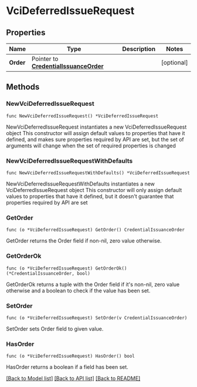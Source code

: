 # VciDeferredIssueRequest

## Properties

Name | Type | Description | Notes
------------ | ------------- | ------------- | -------------
**Order** | Pointer to [**CredentialIssuanceOrder**](CredentialIssuanceOrder.md) |  | [optional] 

## Methods

### NewVciDeferredIssueRequest

`func NewVciDeferredIssueRequest() *VciDeferredIssueRequest`

NewVciDeferredIssueRequest instantiates a new VciDeferredIssueRequest object
This constructor will assign default values to properties that have it defined,
and makes sure properties required by API are set, but the set of arguments
will change when the set of required properties is changed

### NewVciDeferredIssueRequestWithDefaults

`func NewVciDeferredIssueRequestWithDefaults() *VciDeferredIssueRequest`

NewVciDeferredIssueRequestWithDefaults instantiates a new VciDeferredIssueRequest object
This constructor will only assign default values to properties that have it defined,
but it doesn't guarantee that properties required by API are set

### GetOrder

`func (o *VciDeferredIssueRequest) GetOrder() CredentialIssuanceOrder`

GetOrder returns the Order field if non-nil, zero value otherwise.

### GetOrderOk

`func (o *VciDeferredIssueRequest) GetOrderOk() (*CredentialIssuanceOrder, bool)`

GetOrderOk returns a tuple with the Order field if it's non-nil, zero value otherwise
and a boolean to check if the value has been set.

### SetOrder

`func (o *VciDeferredIssueRequest) SetOrder(v CredentialIssuanceOrder)`

SetOrder sets Order field to given value.

### HasOrder

`func (o *VciDeferredIssueRequest) HasOrder() bool`

HasOrder returns a boolean if a field has been set.


[[Back to Model list]](../README.md#documentation-for-models) [[Back to API list]](../README.md#documentation-for-api-endpoints) [[Back to README]](../README.md)


